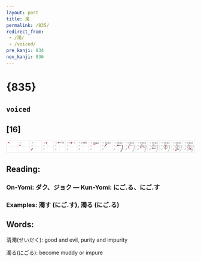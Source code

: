 ```yaml
---
layout: post
title: 濁
permalink: /835/
redirect_from:
 - /濁/
 - /voiced/
pre_kanji: 834
nex_kanji: 836
---
```


# {835}

## `voiced`

## [16]

<div class="stroke"><img src="../images/E6BF81.png" /></div>

## Reading:

### On-Yomi: ダク、ジョク &mdash; Kun-Yomi: にご.る、にご.す

### Examples: 濁す (にご.す), 濁る (にご.る)

## Words:

清濁(せいだく): good and evil, purity and impurity

濁る(にごる): become muddy or impure
